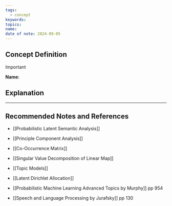```yaml
---
tags:
  - concept
keywords: 
topics: 
name: 
date of note: 2024-09-05
---
```


## Concept Definition

>[!important]
>**Name**: 



## Explanation





-----------
##  Recommended Notes and References


- [[Probabilistic Latent Semantic Analysis]]

- [[Principle Component Analysis]]
- [[Co-Occurrence Matrix]]
- [[Singular Value Decomposition of Linear Map]]


- [[Topic Models]]
- [[Latent Dirichlet Allocation]]


- [[Probabilistic Machine Learning Advanced Topics by Murphy]] pp 954
- [[Speech and Language Processing by Jurafsky]] pp 130